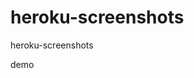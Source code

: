 heroku-screenshots
==================

heroku-screenshots

<a herf='http://ph-screenshot.herokuapp.com/'>demo</a>